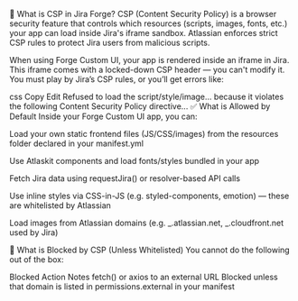 🔐 What is CSP in Jira Forge?
CSP (Content Security Policy) is a browser security feature that controls which resources (scripts, images, fonts, etc.) your app can load inside Jira's iframe sandbox. Atlassian enforces strict CSP rules to protect Jira users from malicious scripts.

When using Forge Custom UI, your app is rendered inside an iframe in Jira. This iframe comes with a locked-down CSP header — you can't modify it. You must play by Jira’s CSP rules, or you’ll get errors like:

css
Copy
Edit
Refused to load the script/style/image... because it violates the following Content Security Policy directive...
✅ What is Allowed by Default
Inside your Forge Custom UI app, you can:

Load your own static frontend files (JS/CSS/images) from the resources folder declared in your manifest.yml

Use Atlaskit components and load fonts/styles bundled in your app

Fetch Jira data using requestJira() or resolver-based API calls

Use inline styles via CSS-in-JS (e.g. styled-components, emotion) — these are whitelisted by Atlassian

Load images from Atlassian domains (e.g. _.atlassian.net, _.cloudfront.net used by Jira)

🚫 What is Blocked by CSP (Unless Whitelisted)
You cannot do the following out of the box:

Blocked Action Notes
fetch() or axios to an external URL Blocked unless that domain is listed in permissions.external in your manifest

<script src="https://cdn.example.com">	All remote scripts are blocked
Inline <script> or eval()	Blocked for XSS protection
Loading external fonts (e.g. Google Fonts)	Blocked unless self-hosted or allowed in Forge manifest
Embedding iframes from other domains	Only *.atlassian.net iframes work
External CSS from a CDN	Same restriction as scripts

✅ How to Work Around CSP in Forge
Remote Calls – If you need to call an external API:

yaml
Copy
Edit
permissions:
  external:
    fetch:
      backend:
        - https://api.example.com
Then in your resolver:

js
Copy
Edit
const res = await api.fetch('https://api.example.com/data');
Loading Custom Fonts/Images – You must bundle them in your static folder (e.g. static/assets/) or use Atlaskit-friendly fonts.

Scripts or Libraries – Download and bundle third-party JS libraries in your app’s build (Webpack or Vite). You cannot include remote scripts.

CDNs and Fonts – Forge does not allow use of external CDNs like Google Fonts or unapproved image sources. Host them locally or inline.

Use dangerouslySetInnerHTML carefully – This React method will work for trusted HTML content, but avoid user-generated HTML due to XSS risk.

🛠 Debugging CSP Errors
Open your browser console, look for messages like:

pgsql
Copy
Edit
Refused to connect to "https://fonts.googleapis.com" because it violates the CSP
Check if you're loading fonts, scripts, or images from blocked domains.

If you're using fetch() in the frontend to a remote URL, move that call to a backend resolver and use api.fetch.

✅ Best Practices
Always bundle all third-party dependencies (JS, CSS, fonts) during your app build.

Only use requestJira or resolver-based API calls to talk to Jira.

Avoid <script>, eval, or injecting raw JavaScript into your app.

When styling, use CSS-in-JS libraries like Emotion or Styled Components (works well with Atlaskit).

Keep your iframe UI lightweight — avoid bloated scripts or huge font libraries.

Use remote resource permissions only when absolutely needed, and always specify the full URL in manifest.yml.

